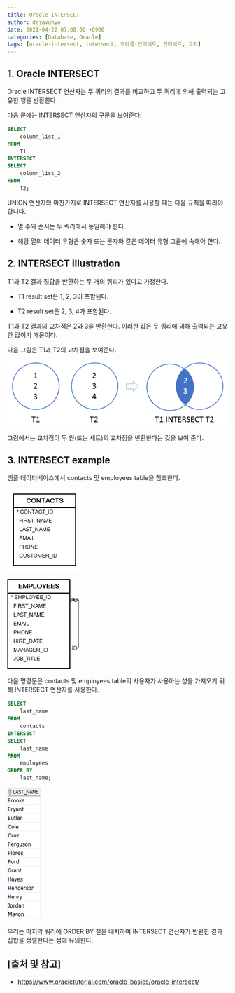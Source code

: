 ```yaml
---
title: Oracle INTERSECT
author: dejavuhyo
date: 2021-04-22 07:00:00 +0900
categories: [Database, Oracle]
tags: [oracle-intersect, intersect, 오라클-인터섹트, 인터섹트, 교차]
---
```


## 1. Oracle INTERSECT
Oracle INTERSECT 연산자는 두 쿼리의 결과를 비교하고 두 쿼리에 의해 출력되는 고유한 행을 반환한다.

다음 문에는 INTERSECT 연산자의 구문을 보여준다.

```sql
SELECT
    column_list_1
FROM
    T1
INTERSECT 
SELECT
    column_list_2
FROM
    T2;
```

UNION 연산자와 마찬가지로 INTERSECT 연산자를 사용할 때는 다음 규칙을 따라야 합니다.

* 열 수와 순서는 두 쿼리에서 동일해야 한다.

* 해당 열의 데이터 유형은 숫자 또는 문자와 같은 데이터 유형 그룹에 속해야 한다.

## 2. INTERSECT illustration
T1과 T2 결과 집합을 반환하는 두 개의 쿼리가 있다고 가정한다.

* T1 result set은 1, 2, 3이 포함된다.

* T2 result set은 2, 3, 4가 포함된다.

T1과 T2 결과의 교차점은 2와 3을 반환한다. 이러한 값은 두 쿼리에 의해 출력되는 고유한 값이기 때문이다.

다음 그림은 T1과 T2의 교차점을 보여준다.

![intersect](/assets/img/2021-04-22-oracle-intersect/intersect.png)

그림에서는 교차점이 두 원(또는 세트)의 교차점을 반환한다는 것을 보여 준다.

## 3. INTERSECT example
샘플 데이터베이스에서 contacts 및 employees table을 참조한다.

![contacts-table](/assets/img/2021-04-22-oracle-intersect/contacts-table.png)

![employees-table](/assets/img/2021-04-22-oracle-intersect/employees-table.png)

다음 명령문은 contacts 및 employees table의 사용자가 사용하는 성을 가져오기 위해 INTERSECT 연산자를 사용한다.

```sql
SELECT
    last_name
FROM
    contacts
INTERSECT 
SELECT
    last_name
FROM
    employees
ORDER BY
    last_name;
```

![intersect-example](/assets/img/2021-04-22-oracle-intersect/intersect-example.png)

우리는 마지막 쿼리에 ORDER BY 절을 배치하여 INTERSECT 연산자가 반환한 결과 집합을 정렬한다는 점에 유의한다.

## [출처 및 참고]
* <https://www.oracletutorial.com/oracle-basics/oracle-intersect/>
